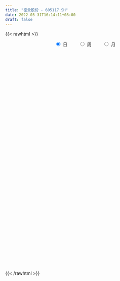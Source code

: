```yaml
---
title: "德业股份 - 605117.SH"
date: 2022-05-31T16:14:11+08:00
draft: false
---
```

{{< rawhtml >}}
    <div style="text-align: center">
        <label style="padding: 1rem;"><input style="margin-right: .5rem" type="radio" name="period" value="D" checked onclick="period_change(this)">日</label>
        <label style="padding: 1rem;"><input style="margin-right: .5rem" type="radio" name="period" value="W" onclick="period_change(this)">周</label>
        <label style="padding: 1rem;"><input style="margin-right: .5rem" type="radio" name="period" value="M" onclick="period_change(this)">月</label>
    </div>
    <div id="chart" style="height: 700px;"></div> 
    <script type="text/javascript">
        const D_v = [82498.76,59796.78,65790.92,60231.75,46807.85,96950.75,75265.52,65998.28,31727.17,47851.11,24693.67,35435.06,35140.47,33243.43,24961.82,23482.14,67828.32,67976.94,32244.5,26576.89,41356.62,36338.59,32909.95,25137.09,34744.02,29339.08,31520.34,32728.17,20380.3,22098.99,20558.54,18367.64,36070.34,51847.42,35473.53,22254.17,32121.3,27649.54,26332.66,27314.46,18789.09,24091.25,21436.88,24271.41,39066.37,35515.9,36722.94,50494.21,31291.54,20669.27,36241.35,45619.34,27505.95,45719.51,25484.42,37480.88,33740.21,48811.55,29440.42,32730.66,31172.87,29282.59,20651.39,21573.56,16450.28,44183.57,26490.98,24279.77,24921.65,22303.84,32201.52,26033.41,16545.06,18808.67,22703.28,24761.41,21848.47,22671.62,25253.68,15422.39,27213.25,25716.18,19717.94,15941.14,23183.85,34065.87,25050.74,16757.96,18674.49,34697.34,19926.94,20171.77,15235.03,18059.86,12723.86,18428.82,21614.11,28450.36,16757.87,18480.82,22807.87,22612.78,28530.79,22622.74,26069.69,18807.16,20645.26,22252.08,38657.15,30676.66,18743.51,23921.99,27015.64,38032.47,18332.51,24645.84,13906.45,14820.36,21677.96,22734.45,22681.3,20472.68,27556.0,16000.69,25311.86,31672.33,37775.62,42636.58,23912.0,39782.51,24667.0,17106.26,13428.98,19214.27,13708.19,12998.58,24180.24,14337.73,24143.37,13676.01,23628.27,30179.98,46877.6,19760.31,17186.58,19391.4,9107.49,15216.5,24772.4,20630.28,24245.04,16569.75,14068.68,28096.3,23067.71,36188.08,27878.21,26003.68,23026.48,22993.78,18970.32,15667.04,19368.36,13814.85,10536.61,12172.0,11658.02,13981.71,17355.47,24146.78,20382.27,15629.45,16818.76,14247.85,20283.76,18610.32,18708.89,20827.94,18320.38,24288.65,19635.56,24096.82,20436.08,14129.15,22846.59,16558.46,16709.82,13891.23,18906.71,14038.37,17434.56,14235.16,9595.48,13663.26,26061.6,27077.56,20207.54,20616.94,10138.55,15024.87,17632.47,27747.49,18362.7,12266.04,16827.35,13219.1,14229.05,13414.9,32824.43,21205.22,18833.21,25855.3,12317.57,16206.32,15409.0,13804.9,25814.12,20401.97,9329.24,12978.11,19701.14,25529.16,32371.83,17002.82,13391.83,12411.35,13804.49,18861.93,14375.43,27368.48,27218.42,16639.85,10385.69,11947.84,21311.97,23648.4,21138.9,17739.79,8630.9,14147.9,14275.73,21399.24,14596.66,15970.8,16885.03,12498.17,17713.77,20668.25,19918.6,26760.69]
const D_histogram = [0.0,0.0721075783,0.073702569,0.1326966504,0.1341426735,0.285720851,0.6165435266,0.8210244858,0.9553669638,0.7566429433,0.5651766378,0.3099355629,0.2500425168,0.2466449818,0.1043131193,0.3328165381,0.8148130787,1.0846885367,0.981003831,1.2336284117,1.6461988841,2.2539816653,2.5040864961,2.805495409,2.6688724637,2.3399101321,2.47852727,2.5911843684,2.2936249233,1.6821461456,0.9915445173,0.6361048468,-0.1360756875,-0.1946623975,-0.4265084616,-0.8840697494,-0.9615150422,-0.7036854508,-0.4164536987,0.0094349595,0.0129103416,-0.4782278263,-0.8985537334,-0.6186571418,0.1431371654,0.9938009097,1.9540633507,2.2256783663,2.1457408675,2.6607678818,3.5909808833,3.6225433243,2.4532720704,1.6939752911,0.6561874146,0.3708642265,0.8553866415,0.3060203699,-0.2564749843,-0.9645918305,-1.771415072,-2.4285747446,-2.7522453489,-3.0102152968,-2.9311395362,-2.0505459023,-1.5010166388,-0.2925838046,0.8018823302,1.5056579903,2.2555346675,2.4815546643,1.8634005261,0.2831902229,-1.0921302768,-2.2680752829,-3.0076153407,-3.2618977403,-3.7631101709,-4.0111833706,-3.2138709168,-2.7633993994,-1.5160501679,-0.7206950352,-1.1772648032,-1.5137109887,-1.3430484371,-0.9180590195,0.2765358467,1.2657638311,1.2936436673,1.6077192401,1.6707770809,0.8155484631,0.0272580416,0.1354768524,1.1422782942,2.4549548632,3.4392629856,4.0593817687,3.523116775,3.5165854324,2.3022354904,1.3123753452,1.6571684242,1.378417862,2.0750344649,2.6777669747,4.156549307,4.7667539944,4.5337324386,3.2212928691,1.7267242134,0.5945151161,-0.2126396847,-0.4560221056,-1.2844109715,-2.1526389656,-1.8331251418,-2.4110260027,-3.6898989263,-3.835444308,-4.4365373546,-4.6452427782,-3.3710844664,-1.9813519769,-2.5331442655,-3.6676185987,-4.0161524966,-3.2800613191,-3.05529217,-2.9711086759,-3.1147409466,-2.7493349315,-2.3981782038,-2.2812928849,-1.5093267838,-1.2937155054,-0.6368627914,-0.2438253591,-0.5177199793,-1.3665639288,-2.2027498516,-2.9344945586,-3.2521046623,-3.186238634,-3.0677311099,-2.6381487838,-2.8787893047,-2.8259555501,-1.7286458869,-0.8045168538,-0.2724551124,1.0163704579,0.5779342488,-0.3782019962,-0.6670128264,-0.9348054206,-0.9050361916,-0.7354519305,-0.1201109793,0.0196734108,0.7072322313,1.2194066262,1.6796085203,1.3976139703,0.9093603629,1.0501274548,2.243895394,2.8735750711,3.2376636833,3.1278878064,2.5604331211,1.7159535979,0.2494124109,-0.7623630158,-1.8137323298,-2.6541247606,-3.3058270636,-2.746455258,-1.9121772789,-0.2832632167,0.9456762874,1.5405629406,2.446734175,3.0274749531,3.1249977521,3.2927259837,3.8653098705,4.0419483805,3.804442132,3.5530382038,2.968060692,2.4547788763,1.3896087853,0.3969994411,0.354228549,-0.1138262718,-0.726527459,-1.0992931385,-0.7513869812,-1.1886881163,-1.7602994306,-1.7635194963,-2.1696688512,-2.1041118824,-2.4440889521,-3.056616447,-4.373641305,-4.9639953068,-4.6536162652,-4.6952023853,-4.5065506396,-4.5113271022,-4.3159202521,-4.1207103851,-4.2323561006,-3.9149553836,-3.5832373836,-3.227261888,-2.1848129183,-0.7358848786,0.3189688233,0.7903215635,0.8689837077,0.9246055626,0.468339582,0.5278220305,1.4758234525,2.486538633,3.5382696445,4.1240771701,4.2316082083,4.5101567824,4.9109450109,5.8685396911,5.603888803,5.0421638416,4.4061454104,3.9047958664,3.6137068071,3.9738199697,3.8772671228,3.5796583116,2.7704528149,2.3678966289,2.4539782916,2.2904607561,2.3030988061,2.5141054305]
const D_fast = [0.0,0.0901344729,0.1101551059,0.2023233499,0.2373050413,0.4603134316,0.9452719888,1.3550090694,1.7281932885,1.7186300038,1.6684578577,1.4907006735,1.4933182567,1.551581967,1.4353283843,1.7470359377,2.432735748,2.9737833402,3.1153495922,3.6763812759,4.5005014693,5.6717796668,6.5479061216,7.5506888868,8.0812840574,8.3372992588,9.0955482142,9.8560014047,10.1318481904,9.9409059491,9.4981904501,9.3017769914,8.4955775352,8.3883252258,8.0498520463,7.3712733212,7.0534492679,7.1353574966,7.3184758239,7.746723222,7.7534261895,7.142731065,6.4977667246,6.6229990308,7.4205776293,8.519691601,9.9684698797,10.7965044869,11.2530022049,12.4332211897,14.261179412,15.1983776841,14.6424244478,14.3066214913,13.4328804684,13.2402733369,13.9386424124,13.4657812332,12.8391671329,11.8899023291,10.6402253196,9.3759219609,8.3641900193,7.3536662472,6.6999571238,7.0679142821,7.2421893859,8.377476269,9.6724129864,10.752603144,12.066363488,12.9127721509,12.7604681443,11.2510553968,9.6027023279,7.859738501,6.3682946081,5.2985377734,3.8565478001,2.6056787578,2.5995234824,2.35914515,3.2274818394,3.8426632133,3.0917772445,2.3769033118,2.2118037541,2.4072784169,3.6710072447,4.9766761869,5.32796694,6.0439723227,6.5247244337,5.8733829317,5.0919070207,5.2339950445,6.5263660599,8.4527813447,10.2969052135,11.9318694388,12.2763836388,13.1489986543,12.5102075849,11.848441276,12.607526461,12.6733803643,13.8887555835,15.1609298369,17.678849496,19.4807426819,20.3811542358,19.8740378835,18.8111502813,17.8275699629,16.967255241,16.6098672937,15.4603756849,14.0539879494,13.9152204877,12.7345631261,10.533215471,9.4288090122,7.718581627,6.3485655089,6.7799527041,7.6743471993,6.4892688444,4.4378898615,3.0853178394,3.0013936872,2.4623397938,1.8037461189,0.8814286116,0.5595008938,0.3111130705,-0.1423248317,0.2523095734,0.1444919755,0.6421289916,0.9742100841,0.5708854691,-0.6195994626,-2.0064728483,-3.4718411949,-4.6024774643,-5.3331710945,-5.9815963479,-6.2115512176,-7.1718890647,-7.8255441977,-7.1603960062,-6.4373961866,-5.9734482232,-4.4305300385,-4.7244826854,-5.7751694295,-6.2307334662,-6.7322274156,-6.9287172344,-6.9429959559,-6.3576827496,-6.2129800068,-5.3486131285,-4.531587077,-3.6514830529,-3.5840741103,-3.844987627,-3.4416886714,-1.6869468837,-0.3388734388,0.8346310942,1.5068271689,1.5794807639,1.1639896402,-0.2401984441,-1.4425646247,-2.9473670212,-4.4512906422,-5.9294497111,-6.0566917199,-5.7004580606,-4.1423598025,-2.6770012265,-1.6969738382,-0.17911906,1.1584904563,2.0372626933,3.0281724209,4.5670837753,5.7542093804,6.4678136649,7.1046692876,7.2617069489,7.3621198522,6.6443519576,5.7509924737,5.7967787188,5.30026733,4.505934278,3.8583453139,4.0184047259,3.2839315618,2.2722453898,1.82814545,0.8795788824,0.4191078806,-0.5318914271,-1.9085730338,-4.319008218,-6.1503610465,-7.0033860712,-8.2187727877,-9.1567587019,-10.2893669401,-11.172940153,-12.0079078822,-13.1776426229,-13.8389807517,-14.4030720976,-14.8539120741,-14.357666334,-13.0927095139,-11.9581136062,-11.2891804751,-10.993272404,-10.7064991584,-11.0456802435,-10.8542422874,-9.5372850023,-7.9049351635,-5.9686367409,-4.3518099228,-3.1863768325,-1.7802890629,-0.1517645816,2.2729650214,3.4092863341,4.108102333,4.5736202544,5.048469677,5.6608073196,7.0143754746,7.8871394083,8.4844451751,8.3678528821,8.5572708533,9.2568470889,9.6659447425,10.254357494,11.093890476]
const D_slow = [0.0,0.0180268946,0.0364525368,0.0696266995,0.1031623678,0.1745925806,0.3287284622,0.5339845837,0.7728263246,0.9619870605,1.1032812199,1.1807651106,1.2432757398,1.3049369853,1.3310152651,1.4142193996,1.6179226693,1.8890948035,2.1343457612,2.4427528641,2.8543025852,3.4177980015,4.0438196255,4.7451934778,5.4124115937,5.9973891267,6.6170209442,7.2648170363,7.8382232671,8.2587598035,8.5066459329,8.6656721446,8.6316532227,8.5829876233,8.4763605079,8.2553430706,8.01496431,7.8390429473,7.7349295226,7.7372882625,7.7405158479,7.6209588913,7.396320458,7.2416561725,7.2774404639,7.5258906913,8.014406529,8.5708261206,9.1072613375,9.7724533079,10.6701985287,11.5758343598,12.1891523774,12.6126462002,12.7766930538,12.8694091104,13.0832557708,13.1597608633,13.0956421172,12.8544941596,12.4116403916,11.8044967054,11.1164353682,10.363881544,9.63109666,9.1184601844,8.7432060247,8.6700600736,8.8705306561,9.2469451537,9.8108288206,10.4312174866,10.8970676182,10.9678651739,10.6948326047,10.127813784,9.3759099488,8.5604355137,7.619657971,6.6168621284,5.8133943992,5.1225445493,4.7435320073,4.5633582485,4.2690420477,3.8906143005,3.5548521913,3.3253374364,3.3944713981,3.7109123558,4.0343232726,4.4362530827,4.8539473529,5.0578344686,5.064648979,5.0985181921,5.3840877657,5.9978264815,6.8576422279,7.8724876701,8.7532668638,9.6324132219,10.2079720945,10.5360659308,10.9503580368,11.2949625023,11.8137211186,12.4831628622,13.522300189,14.7139886876,15.8474217972,16.6527450145,17.0844260678,17.2330548468,17.1798949257,17.0658893993,16.7447866564,16.206626915,15.7483456295,15.1455891289,14.2231143973,13.2642533203,12.1551189816,10.9938082871,10.1510371705,9.6556991762,9.0224131099,8.1055084602,7.101470336,6.2814550063,5.5176319638,4.7748547948,3.9961695582,3.3088358253,2.7092912743,2.1389680531,1.7616363572,1.4382074808,1.278991783,1.2180354432,1.0886054484,0.7469644662,0.1962770033,-0.5373466364,-1.3503728019,-2.1469324604,-2.9138652379,-3.5734024339,-4.29309976,-4.9995886476,-5.4317501193,-5.6328793327,-5.7009931108,-5.4469004964,-5.3024169342,-5.3969674332,-5.5637206398,-5.797421995,-6.0236810429,-6.2075440255,-6.2375717703,-6.2326534176,-6.0558453598,-5.7509937032,-5.3310915732,-4.9816880806,-4.7543479899,-4.4918161262,-3.9308422777,-3.2124485099,-2.4030325891,-1.6210606375,-0.9809523572,-0.5519639577,-0.489610855,-0.6802016089,-1.1336346914,-1.7971658816,-2.6236226475,-3.310236462,-3.7882807817,-3.8590965858,-3.622677514,-3.2375367788,-2.6258532351,-1.8689844968,-1.0877350588,-0.2645535628,0.7017739048,1.7122609999,2.6633715329,3.5516310839,4.2936462569,4.9073409759,5.2547431723,5.3539930325,5.4425501698,5.4140936018,5.2324617371,4.9576384524,4.7697917071,4.4726196781,4.0325448204,3.5916649463,3.0492477335,2.523219763,1.9121975249,1.1480434132,0.054633087,-1.1863657397,-2.349769806,-3.5235704024,-4.6502080623,-5.7780398378,-6.8570199009,-7.8871974971,-8.9452865223,-9.9240253682,-10.8198347141,-11.6266501861,-12.1728534157,-12.3568246353,-12.2770824295,-12.0795020386,-11.8622561117,-11.631104721,-11.5140198255,-11.3820643179,-11.0131084548,-10.3914737965,-9.5069063854,-8.4758870929,-7.4179850408,-6.2904458452,-5.0627095925,-3.5955746697,-2.194602469,-0.9340615086,0.167474844,1.1436738106,2.0471005124,3.0405555048,4.0098722855,4.9047868634,5.5974000672,6.1893742244,6.8028687973,7.3754839863,7.9512586879,8.5797850455]
const D_data = [['2021-05-20', 49.435, 47.952, 47.8814, 49.8588],['2021-05-21', 47.952, 49.0819, 47.952, 50.3037],['2021-05-24', 48.6229, 48.4605, 47.8814, 51.9421],['2021-05-25', 48.4816, 49.435, 45.339, 49.4492],['2021-05-26', 49.3997, 48.9972, 48.6441, 50.4944],['2021-05-27', 48.7994, 51.4831, 48.7994, 53.8983],['2021-05-28', 50.791, 55.4379, 50.791, 56.4972],['2021-05-31', 55.0, 55.9463, 54.428, 58.404],['2021-06-01', 56.0664, 56.7938, 55.0847, 57.0975],['2021-06-02', 56.815, 53.2556, 52.8037, 56.8503],['2021-06-03', 53.8136, 52.9661, 52.2528, 53.9901],['2021-06-04', 52.0692, 51.4689, 49.6186, 52.5141],['2021-06-07', 51.5537, 53.4605, 51.5537, 55.9181],['2021-06-08', 53.5381, 54.3785, 51.6949, 55.7062],['2021-06-09', 54.3785, 52.5706, 51.5537, 54.4068],['2021-06-10', 52.9661, 57.8249, 52.9661, 57.8249],['2021-06-11', 61.7938, 63.6088, 60.5932, 63.6088],['2021-06-15', 63.7994, 64.0042, 62.7684, 68.4887],['2021-06-16', 64.654, 60.8898, 60.8898, 65.9322],['2021-06-17', 61.8432, 66.9774, 61.4336, 66.9774],['2021-06-18', 69.4562, 72.3234, 67.8955, 73.6582],['2021-06-21', 72.387, 79.5551, 69.8517, 79.5551],['2021-06-22', 81.9209, 79.8446, 77.1751, 82.1257],['2021-06-23', 80.0706, 84.7458, 78.4393, 87.5706],['2021-06-24', 86.8644, 82.6271, 76.8997, 87.7825],['2021-06-25', 82.613, 81.7797, 77.6836, 86.1229],['2021-06-28', 82.1743, 89.9615, 79.6497, 89.9615],['2021-06-29', 91.0282, 93.3466, 90.6727, 97.0731],['2021-06-30', 93.752, 90.7438, 88.5392, 93.7804],['2021-07-01', 91.0354, 87.0884, 85.339, 91.3838],['2021-07-02', 84.6278, 84.8341, 83.3477, 90.3171],['2021-07-05', 85.1612, 88.0769, 83.2126, 88.8948],['2021-07-06', 88.8948, 81.2285, 79.2728, 88.8948],['2021-07-07', 80.3609, 89.0157, 77.8718, 89.3499],['2021-07-08', 88.0841, 87.0244, 83.2837, 88.5534],['2021-07-09', 84.4145, 82.9922, 80.3609, 84.9834],['2021-07-12', 83.9167, 86.7257, 83.9167, 89.8193],['2021-07-13', 89.6415, 91.8816, 83.9167, 94.4347],['2021-07-14', 93.8729, 94.392, 90.3882, 97.1087],['2021-07-15', 93.1546, 99.0074, 91.5972, 102.4068],['2021-07-16', 101.6103, 95.9921, 95.9921, 102.4637],['2021-07-19', 98.4954, 89.3784, 88.397, 99.2066],['2021-07-20', 87.5294, 88.3116, 84.7772, 89.9615],['2021-07-21', 89.9615, 97.1442, 89.9615, 97.1442],['2021-07-22', 98.9079, 106.8586, 98.9079, 106.8586],['2021-07-23', 107.6622, 113.8635, 106.8657, 117.1064],['2021-07-26', 117.5189, 122.4472, 117.5189, 125.2492],['2021-07-27', 124.7371, 120.0222, 116.9357, 130.8389],['2021-07-28', 111.6447, 119.1546, 108.1316, 123.2437],['2021-07-29', 125.0998, 131.0736, 122.3903, 131.0736],['2021-07-30', 140.0982, 144.1731, 140.0982, 144.1802],['2021-08-02', 145.7163, 140.0057, 136.3006, 156.2983],['2021-08-03', 139.387, 126.003, 126.003, 139.387],['2021-08-04', 122.7815, 129.3455, 120.9822, 130.2131],['2021-08-05', 129.3455, 123.7344, 122.3192, 129.3455],['2021-08-06', 124.4527, 131.8203, 120.5982, 135.1201],['2021-08-09', 131.5643, 144.358, 126.6004, 144.358],['2021-08-10', 138.683, 133.5626, 129.9215, 148.4898],['2021-08-11', 130.1419, 132.2754, 126.4866, 136.137],['2021-08-12', 131.4789, 128.3641, 124.3816, 131.5643],['2021-08-13', 123.3859, 123.7202, 119.4746, 128.3569],['2021-08-16', 126.4368, 121.6649, 116.3455, 126.5862],['2021-08-17', 120.4133, 122.7388, 118.5501, 126.7284],['2021-08-18', 120.8969, 121.2027, 118.0523, 124.4527],['2021-08-19', 119.9866, 123.9833, 118.0523, 125.8608],['2021-08-20', 123.9833, 135.9734, 121.6863, 136.3788],['2021-08-23', 132.9866, 135.5539, 129.4308, 138.5336],['2021-08-24', 133.6977, 149.1085, 133.6977, 149.1085],['2021-08-25', 150.7655, 155.3881, 144.7278, 158.0336],['2021-08-26', 152.0812, 157.5927, 151.1922, 170.678],['2021-08-27', 152.5434, 164.9887, 142.2316, 167.1506],['2021-08-30', 162.1441, 164.4198, 153.9017, 170.6709],['2021-08-31', 161.4329, 156.0423, 151.4767, 161.4329],['2021-09-01', 157.7918, 140.4395, 140.4395, 157.8771],['2021-09-02', 138.6758, 136.2081, 133.0008, 140.0982],['2021-09-03', 136.4784, 131.9198, 131.9198, 145.0763],['2021-09-06', 130.4975, 131.4647, 122.3121, 132.1616],['2021-09-07', 131.1874, 133.6124, 128.8263, 137.8865],['2021-09-08', 133.7689, 126.7995, 124.794, 139.7426],['2021-09-09', 124.4527, 125.8323, 122.3192, 127.8662],['2021-09-10', 125.875, 138.4127, 125.875, 138.4127],['2021-09-13', 143.91, 135.8312, 133.2142, 146.5413],['2021-09-14', 135.8312, 149.4143, 131.4931, 149.4143],['2021-09-15', 151.0358, 149.0588, 144.4433, 152.899],['2021-09-16', 146.335, 134.1529, 134.1529, 150.4953],['2021-09-17', 129.5019, 133.0079, 121.6152, 133.3422],['2021-09-22', 134.4089, 138.2989, 129.2957, 144.3651],['2021-09-23', 139.1808, 142.6868, 133.712, 144.3651],['2021-09-24', 143.1561, 156.9526, 141.6414, 156.9526],['2021-09-27', 159.9181, 161.4329, 146.8613, 165.6999],['2021-09-28', 161.4329, 153.724, 150.3815, 161.4329],['2021-09-29', 148.7601, 160.0106, 148.7601, 163.5664],['2021-09-30', 158.5883, 159.8684, 157.166, 165.1807],['2021-10-08', 157.9198, 147.9138, 145.0834, 160.7218],['2021-10-11', 149.3432, 145.3536, 141.4138, 149.3432],['2021-10-12', 146.4986, 155.5374, 143.6468, 156.4548],['2021-10-13', 152.899, 171.0904, 151.6972, 171.0904],['2021-10-14', 173.5226, 183.4788, 171.1616, 188.1725],['2021-10-15', 181.644, 188.8836, 176.3743, 191.3016],['2021-10-18', 188.4569, 192.7381, 184.702, 195.5685],['2021-10-19', 192.731, 182.7037, 177.8678, 195.4618],['2021-10-20', 181.5516, 192.0127, 179.6386, 198.4771],['2021-10-21', 191.3016, 177.3131, 172.8114, 192.0127],['2021-10-22', 174.2338, 177.0784, 162.1441, 178.8563],['2021-10-25', 177.6046, 194.7862, 177.6046, 194.7862],['2021-10-26', 196.6352, 189.9575, 188.4569, 199.8781],['2021-10-27', 191.5647, 206.3568, 186.9493, 207.3026],['2021-10-28', 202.0756, 212.3518, 201.144, 217.586],['2021-10-29', 213.4897, 233.587, 209.8059, 233.587],['2021-11-01', 236.8157, 233.971, 229.7041, 246.0536],['2021-11-02', 227.8409, 230.3441, 223.3037, 234.6822],['2021-11-03', 221.2271, 218.0553, 210.4815, 225.9705],['2021-11-04', 219.3425, 212.551, 211.5696, 230.6215],['2021-11-05', 206.2359, 213.3475, 196.1659, 220.0963],['2021-11-08', 213.3475, 214.7698, 206.9755, 218.8945],['2021-11-09', 214.0586, 221.1631, 208.7249, 226.8666],['2021-11-10', 215.4809, 212.6363, 206.947, 218.0838],['2021-11-11', 210.517, 208.5045, 208.5045, 219.0225],['2021-11-12', 209.7917, 222.5854, 208.5898, 224.726],['2021-11-15', 220.6866, 211.1358, 209.7206, 227.0586],['2021-11-16', 206.2359, 196.9553, 195.8032, 207.2955],['2021-11-17', 195.4832, 206.2359, 194.9427, 206.3923],['2021-11-18', 204.8136, 196.9908, 192.0483, 204.8136],['2021-11-19', 193.0794, 197.7162, 193.0794, 201.848],['2021-11-22', 204.6713, 217.4864, 204.6713, 217.4864],['2021-11-23', 217.4722, 225.43, 213.5608, 230.273],['2021-11-24', 226.3261, 202.8863, 202.8863, 226.5039],['2021-11-25', 195.6823, 189.737, 187.8524, 199.0318],['2021-11-26', 189.737, 193.563, 186.7786, 194.1462],['2021-11-29', 195.5756, 206.2359, 195.5756, 212.6363],['2021-11-30', 202.3601, 200.7315, 196.9126, 209.0734],['2021-12-01', 201.9689, 198.1216, 195.5685, 206.1576],['2021-12-02', 195.5685, 193.2857, 192.6954, 201.016],['2021-12-03', 193.2857, 198.4345, 189.0258, 199.7288],['2021-12-06', 197.702, 198.5625, 196.9908, 204.0953],['2021-12-07', 198.7687, 195.3623, 189.6659, 200.5537],['2021-12-08', 198.7687, 204.7424, 198.7687, 207.6582],['2021-12-09', 201.2578, 199.551, 196.9126, 205.2829],['2021-12-10', 197.3464, 206.8688, 189.8792, 208.2982],['2021-12-13', 204.8136, 206.2359, 203.2703, 209.7063],['2021-12-14', 205.4038, 198.0576, 195.284, 211.0931],['2021-12-15', 197.8513, 187.1768, 186.4017, 198.0362],['2021-12-16', 188.7556, 181.3951, 172.1003, 189.0685],['2021-12-17', 179.923, 176.3601, 175.2792, 182.0707],['2021-12-20', 174.9449, 176.0828, 173.615, 181.708],['2021-12-21', 174.7742, 177.37, 168.5374, 177.7895],['2021-12-22', 178.5007, 175.6561, 174.9307, 181.3311],['2021-12-23', 175.016, 178.2874, 172.8114, 180.62],['2021-12-24', 176.0828, 167.62, 164.8394, 179.0696],['2021-12-27', 165.6999, 167.8333, 162.9335, 170.4362],['2021-12-28', 168.8787, 181.4733, 167.236, 183.3366],['2021-12-29', 183.7633, 182.981, 180.1648, 187.5609],['2021-12-30', 182.4192, 180.7764, 179.2688, 187.5609],['2021-12-31', 187.0346, 194.708, 187.0346, 197.5313],['2022-01-04', 192.5461, 175.2365, 175.2365, 193.9897],['2022-01-05', 171.3891, 164.2775, 158.5883, 174.3689],['2022-01-06', 164.2775, 168.0609, 161.3547, 169.8886],['2022-01-07', 168.5445, 165.3585, 159.4986, 169.4334],['2022-01-10', 166.4821, 166.859, 163.922, 174.2338],['2022-01-11', 169.341, 167.62, 158.2683, 170.3366],['2022-01-12', 167.7764, 174.1057, 165.7994, 174.9449],['2022-01-13', 172.271, 169.2628, 165.7568, 175.2365],['2022-01-14', 168.5445, 177.7895, 166.4964, 182.1347],['2022-01-17', 178.074, 178.7781, 172.3136, 183.0166],['2022-01-18', 177.7895, 181.1391, 173.5226, 186.4586],['2022-01-19', 179.1834, 172.8186, 172.0149, 179.9088],['2022-01-20', 170.7491, 168.3738, 165.6999, 174.3831],['2022-01-21', 168.4023, 175.4427, 164.2775, 180.1364],['2022-01-24', 174.2978, 192.987, 173.9137, 192.987],['2022-01-25', 192.9728, 192.411, 191.3016, 201.6062],['2022-01-26', 193.1221, 193.8333, 190.2419, 204.0882],['2022-01-27', 194.8573, 190.8535, 190.0286, 196.9908],['2022-01-28', 189.2534, 185.3776, 180.9115, 195.2983],['2022-02-07', 189.8792, 179.6812, 175.6561, 193.435],['2022-02-08', 182.3196, 166.3257, 161.7103, 182.3196],['2022-02-09', 166.9373, 165.01, 158.5243, 167.1222],['2022-02-10', 164.2775, 157.7491, 155.0325, 164.4411],['2022-02-11', 155.6583, 153.2546, 149.7059, 158.3749],['2022-02-14', 149.7486, 148.8596, 146.4986, 153.2546],['2022-02-15', 149.905, 160.9351, 147.2097, 161.1911],['2022-02-16', 160.9351, 165.7852, 158.062, 167.1222],['2022-02-17', 166.475, 181.004, 164.3487, 181.3027],['2022-02-18', 180.2786, 183.4788, 176.5806, 188.2578],['2022-02-21', 183.5784, 180.9898, 175.2649, 184.7589],['2022-02-22', 177.0784, 190.1495, 176.9931, 195.5685],['2022-02-23', 188.4569, 191.9843, 186.3234, 195.5685],['2022-02-24', 191.0598, 190.0286, 185.7545, 195.4192],['2022-02-25', 194.0466, 194.1106, 191.2162, 199.9635],['2022-02-28', 194.1106, 204.1024, 193.3995, 211.0006],['2022-03-01', 205.226, 204.522, 199.935, 211.9536],['2022-03-02', 203.9317, 202.6303, 191.3087, 205.6954],['2022-03-03', 200.5466, 204.5291, 195.5756, 209.4361],['2022-03-04', 202.609, 201.2578, 199.1243, 208.0138],['2022-03-07', 201.2507, 202.0116, 195.5685, 209.7063],['2022-03-08', 203.7895, 193.0794, 187.7458, 212.3518],['2022-03-09', 195.5685, 189.8792, 181.7009, 200.5466],['2022-03-10', 197.702, 200.0488, 191.3016, 203.3912],['2022-03-11', 196.493, 194.2031, 184.9011, 200.9591],['2022-03-14', 191.4865, 189.8792, 185.6052, 194.132],['2022-03-15', 188.3716, 190.2064, 185.6905, 199.8355],['2022-03-16', 193.435, 199.1243, 185.8825, 200.191],['2022-03-17', 202.3245, 188.9192, 187.4613, 204.1024],['2022-03-18', 185.8896, 183.9197, 179.219, 188.9832],['2022-03-21', 182.0565, 188.6134, 180.6342, 190.5051],['2022-03-22', 186.5368, 181.3453, 177.7895, 190.0641],['2022-03-23', 181.7578, 185.0149, 179.2474, 189.161],['2022-03-24', 184.19, 177.6758, 173.0106, 184.19],['2022-03-25', 179.2048, 169.6823, 169.0921, 179.2048],['2022-03-28', 159.8186, 152.7141, 152.7141, 163.1824],['2022-03-29', 152.7141, 152.8137, 147.9209, 156.3126],['2022-03-30', 154.3213, 159.2283, 153.0839, 162.9761],['2022-03-31', 158.5883, 151.37, 148.8383, 158.5883],['2022-04-01', 149.1156, 150.3744, 149.0943, 153.0839],['2022-04-06', 150.3388, 144.0806, 141.0156, 150.3388],['2022-04-07', 142.2032, 142.6583, 138.7541, 145.7163],['2022-04-08', 141.5205, 139.2732, 138.6758, 144.9696],['2022-04-11', 135.6392, 131.0949, 128.1934, 136.4926],['2022-04-12', 130.91, 132.4105, 130.3411, 136.7984],['2022-04-13', 134.4089, 129.8575, 129.2814, 134.4089],['2022-04-14', 129.4806, 127.6885, 125.1567, 131.3509],['2022-04-15', 126.3941, 136.2152, 123.3859, 138.5692],['2022-04-18', 135.1201, 145.1474, 131.2442, 147.2097],['2022-04-19', 148.0489, 145.0763, 144.0949, 155.8503],['2022-04-20', 143.2913, 140.6102, 140.4253, 147.0675],['2022-04-21', 140.0839, 136.137, 135.3476, 143.8104],['2022-04-22', 135.1201, 135.2552, 132.5314, 138.3132],['2022-04-25', 132.631, 126.6573, 126.5862, 135.7957],['2022-04-26', 127.8876, 130.8104, 125.1638, 134.4089],['2022-04-27', 128.6414, 143.8886, 127.2973, 143.8886],['2022-04-28', 143.654, 150.0544, 142.2316, 154.1791],['2022-04-29', 148.2694, 157.166, 143.654, 164.6189],['2022-05-05', 160.1457, 157.5642, 152.9061, 162.6348],['2022-05-06', 153.6102, 155.6725, 150.3246, 162.8552],['2022-05-09', 157.166, 161.3974, 155.0325, 162.8552],['2022-05-10', 157.4006, 167.748, 157.1802, 174.8525],['2022-05-11', 168.0751, 182.1276, 167.8333, 183.7064],['2022-05-12', 181.3453, 172.8826, 169.5259, 181.3453],['2022-05-13', 172.8897, 170.9695, 165.0598, 174.2693],['2022-05-16', 170.3153, 170.5286, 167.8333, 174.5253],['2022-05-17', 171.3891, 172.5625, 169.2556, 175.5778],['2022-05-18', 174.9449, 176.2961, 172.1003, 180.2786],['2022-05-19', 173.4159, 188.0587, 172.3776, 189.1681],['2022-05-20', 189.1539, 186.7075, 179.2119, 189.1539],['2022-05-23', 188.3431, 186.7501, 182.1703, 190.5904],['2022-05-24', 186.3946, 180.6342, 179.7523, 189.6303],['2022-05-25', 180.9898, 185.3492, 177.7895, 187.2551],['2022-05-26', 186.1194, 193.481, 186.1194, 200.0424],['2022-05-27', 193.9611, 193.0609, 187.0896, 196.3616],['2022-05-30', 193.45, 197.8, 189.89, 202.02],['2022-05-31', 199.0, 204.01, 195.33, 205.0]]
const W_v = [9686.13,658644.83,109850.33,510604.43,508689.4400000001,345046.79,205705.29,184656.18,168154.95,158468.73,127286.34,164013.1,132207.05,144381.81,175419.31,181810.1,175895.71,132141.39,130197.76,108851.83,112409.41,118624.98,60483.19,90031.08,18059.86,97975.02,115055.0,126431.34,138390.27,93383.12,109445.12,161308.39,114199.02,89368.11,134122.17,85674.37,103610.05,113137.68,100025.98,62163.19,94332.73,92678.76,106777.49,84135.25,74210.28,107626.9,88906.08,69956.44,111035.73,45420.22,88224.58,100706.99,101628.75,27025.54,95786.9,73050.43,83736.02,46679.29]
const W_histogram = [0.0,-0.6769331054,-1.077715805,-0.3400044203,0.2103258037,0.9541563351,1.1191841906,1.9382602268,2.9013313414,3.9448908424,4.5666482852,4.5685560744,5.1186104391,6.2826191001,8.5498806686,8.6476845796,7.6322749743,7.2538587112,8.3477197917,6.325939037,4.9676429859,3.3258047344,3.4577519417,3.3446604331,2.1272945026,3.654270124,3.4449932494,6.5102128726,6.554417049,6.5690299753,4.372722056,2.2178662791,0.7728333073,0.0740626638,-2.6057545841,-4.9916127776,-4.7703099655,-6.5173271037,-6.7252793189,-6.8854306588,-6.2077432471,-7.7103284521,-6.5042722473,-4.8992321854,-3.3394683141,-2.7885688372,-3.0985774575,-4.1772081884,-5.9951195241,-7.6437031929,-8.5690143009,-8.8390658671,-7.204549853,-5.9391589303,-3.8863953179,-1.4107295475,0.6045367023,2.5174988412]
const W_fast = [0.0,-0.8461663818,-1.5163780326,-0.863667753,-0.2607560781,0.721613537,1.1664374402,2.4700785332,4.1584824831,6.1882646947,7.9516842088,9.0957310165,10.9254379911,13.6601014271,18.0648331627,20.3245582187,21.2172173569,22.6522657716,25.8330568,25.3927608046,25.2763754999,24.4659884321,25.4623736248,26.1854472245,25.4999049197,27.9404480721,28.5924195098,33.2851923511,34.9680007898,36.62487121,35.5217438046,33.9213545974,32.6695299526,31.9892749749,28.6580190811,25.0242576932,24.0529830139,20.6766340997,18.7873620548,16.9058530502,16.0316046501,12.6014373321,12.1814254751,12.5616574906,13.2865542835,13.140311551,12.0556585663,9.9327257883,6.6160345716,3.0565251046,-0.0110395787,-2.4908576117,-2.6574790608,-2.8768778706,-1.7957130878,0.3272702958,2.4936707211,5.0360075704]
const W_slow = [0.0,-0.1692332764,-0.4386622276,-0.5236633327,-0.4710818818,-0.232542798,0.0472532496,0.5318183063,1.2571511417,2.2433738523,3.3850359236,4.5271749422,5.806827552,7.377482327,9.5149524941,11.676873639,13.5849423826,15.3984070604,17.4853370083,19.0668217676,20.3087325141,21.1401836977,22.0046216831,22.8407867914,23.372610417,24.286177948,25.1474262604,26.7749794785,28.4135837408,30.0558412346,31.1490217486,31.7034883184,31.8966966452,31.9152123112,31.2637736651,30.0158704707,28.8232929794,27.1939612034,25.5126413737,23.791283709,22.2393478972,20.3117657842,18.6856977224,17.460889676,16.6260225975,15.9288803882,15.1542360238,14.1099339767,12.6111540957,10.7002282975,8.5579747222,6.3482082555,4.5470707922,3.0622810596,2.0906822302,1.7379998433,1.8891340189,2.5185087292]
const W_data = [['2021-04-23', 27.7472, 44.3291, 27.7472, 44.3291],['2021-04-30', 48.7641, 33.7218, 33.4958, 48.7641],['2021-05-07', 33.1568, 33.5099, 32.7401, 34.7458],['2021-05-14', 35.8969, 48.0579, 35.8969, 50.7627],['2021-05-21', 49.2655, 49.0819, 45.8898, 53.9407],['2021-05-28', 48.6229, 55.4379, 45.339, 56.4972],['2021-06-04', 55.0, 51.4689, 49.6186, 58.404],['2021-06-11', 51.5537, 63.6088, 51.5537, 63.6088],['2021-06-18', 63.7994, 72.3234, 60.8898, 73.6582],['2021-06-25', 72.387, 81.7797, 69.8517, 87.7825],['2021-07-02', 82.1743, 84.8341, 79.6497, 97.0731],['2021-07-09', 85.1612, 82.9922, 77.8718, 89.3499],['2021-07-16', 83.9167, 95.9921, 83.9167, 102.4637],['2021-07-23', 98.4954, 113.8635, 84.7772, 117.1064],['2021-07-30', 117.5189, 144.1731, 108.1316, 144.1802],['2021-08-06', 145.7163, 131.8203, 120.5982, 156.2983],['2021-08-13', 131.5643, 123.7202, 119.4746, 148.4898],['2021-08-20', 126.4368, 135.9734, 116.3455, 136.3788],['2021-08-27', 132.9866, 164.9887, 129.4308, 170.678],['2021-09-03', 162.1441, 131.9198, 131.9198, 170.6709],['2021-09-10', 130.4975, 138.4127, 122.3121, 139.7426],['2021-09-17', 143.91, 133.0079, 121.6152, 152.899],['2021-09-24', 134.4089, 156.9526, 129.2957, 156.9526],['2021-09-30', 159.9181, 159.8684, 146.8613, 165.6999],['2021-10-08', 157.9198, 147.9138, 145.0834, 160.7218],['2021-10-15', 149.3432, 188.8836, 141.4138, 191.3016],['2021-10-22', 188.4569, 177.0784, 162.1441, 198.4771],['2021-10-29', 177.6046, 233.587, 177.6046, 233.587],['2021-11-05', 236.8157, 213.3475, 196.1659, 246.0536],['2021-11-12', 213.3475, 222.5854, 206.947, 226.8666],['2021-11-19', 220.6866, 197.7162, 192.0483, 227.0586],['2021-11-26', 204.6713, 193.563, 186.7786, 230.273],['2021-12-03', 195.5756, 198.4345, 189.0258, 212.6363],['2021-12-10', 197.702, 206.8688, 189.6659, 208.2982],['2021-12-17', 204.8136, 176.3601, 172.1003, 211.0931],['2021-12-24', 174.9449, 167.62, 164.8394, 181.708],['2021-12-31', 165.6999, 194.708, 162.9335, 197.5313],['2022-01-07', 192.5461, 165.3585, 158.5883, 193.9897],['2022-01-14', 166.4821, 177.7895, 158.2683, 182.1347],['2022-01-21', 178.074, 175.4427, 164.2775, 186.4586],['2022-01-28', 174.2978, 185.3776, 173.9137, 204.0882],['2022-02-11', 189.8792, 153.2546, 149.7059, 193.435],['2022-02-18', 149.7486, 183.4788, 146.4986, 188.2578],['2022-02-25', 183.5784, 194.1106, 175.2649, 199.9635],['2022-03-04', 194.1106, 201.2578, 191.3087, 211.9536],['2022-03-11', 201.2507, 194.2031, 181.7009, 212.3518],['2022-03-18', 191.4865, 183.9197, 179.219, 204.1024],['2022-03-25', 182.0565, 169.6823, 169.0921, 190.5051],['2022-04-01', 159.8186, 150.3744, 147.9209, 163.1824],['2022-04-08', 150.3388, 139.2732, 138.6758, 150.3388],['2022-04-15', 135.6392, 136.2152, 123.3859, 138.5692],['2022-04-22', 135.1201, 135.2552, 131.2442, 155.8503],['2022-04-29', 132.631, 157.166, 125.1638, 164.6189],['2022-05-06', 160.1457, 155.6725, 150.3246, 162.8552],['2022-05-13', 157.166, 170.9695, 155.0325, 183.7064],['2022-05-20', 170.3153, 186.7075, 167.8333, 189.1681],['2022-05-27', 188.3431, 193.0609, 177.7895, 200.0424],['2022-06-02', 193.45, 204.01, 189.89, 205.0]]
const M_v = [668330.96,1540189.27,735615.6799999999,658678.8,662623.4300000001,447822.0200000001,357521.22,566976.41,462524.21,369659.5800000001,302498.21,420511.1499999999,348298.1099999999,326278.18]
const M_histogram = [0.0,1.4183156695,4.4504005312,9.5139123455,12.9112929414,14.543559163,19.4111481534,19.2058556999,17.5003227305,14.6929495189,13.0990604502,7.7592270566,4.0688921282,4.2161979729]
const M_fast = [0.0,1.7728945869,5.9175795813,13.359569482,19.9847733133,25.2529293256,34.9733053544,39.5694768259,42.2390245391,43.1048887072,44.7857647511,41.3857381216,38.7126262253,39.9139815633]
const M_slow = [0.0,0.3545789174,1.4671790502,3.8456571365,7.0734803719,10.7093701626,15.562157201,20.363621126,24.7387018086,28.4119391883,31.6867043009,33.626511065,34.6437340971,35.6977835903]
const M_data = [['2021-04-30', 27.7472, 33.7218, 27.7472, 48.7641],['2021-05-31', 33.1568, 55.9463, 32.7401, 58.404],['2021-06-30', 56.0664, 90.7438, 49.6186, 97.0731],['2021-07-30', 91.0354, 144.1731, 77.8718, 144.1802],['2021-08-31', 145.7163, 156.0423, 116.3455, 170.678],['2021-09-30', 157.7918, 159.8684, 121.6152, 165.6999],['2021-10-29', 157.9198, 233.587, 141.4138, 233.587],['2021-11-30', 236.8157, 200.7315, 186.7786, 246.0536],['2021-12-31', 201.9689, 194.708, 162.9335, 211.0931],['2022-01-28', 192.5461, 185.3776, 158.2683, 204.0882],['2022-02-28', 189.8792, 204.1024, 146.4986, 211.0006],['2022-03-31', 205.226, 151.37, 147.9209, 212.3518],['2022-04-29', 149.1156, 157.166, 123.3859, 164.6189],['2022-05-31', 160.1457, 204.01, 150.3246, 205.0]]
        const D_a = [null,null,null,null,null,null,null,58.404,null,null,null,null,null,null,51.5537,null,null,null,null,null,null,null,null,null,null,null,null,97.0731,null,null,null,null,null,77.8718,null,null,null,null,null,null,null,null,null,null,null,null,null,null,null,null,null,156.2983,null,null,null,null,null,null,null,null,null,116.3455,null,null,null,null,null,null,null,170.678,null,null,null,null,null,null,122.3121,null,null,null,null,null,null,null,null,null,null,null,null,165.6999,null,null,null,null,141.4138,null,null,null,null,null,null,null,null,null,null,null,null,null,null,246.0536,null,null,null,196.1659,null,null,null,null,null,null,null,null,null,null,null,230.273,null,null,null,null,null,null,null,189.0258,null,null,null,null,null,null,211.0931,null,null,null,null,null,null,null,null,null,null,null,null,null,null,null,null,null,null,158.2683,null,null,null,null,null,null,null,null,null,null,204.0882,null,null,null,null,null,null,null,146.4986,null,null,null,null,null,null,null,null,null,null,null,null,null,null,null,212.3518,null,null,null,null,null,null,null,null,null,null,null,null,null,null,null,null,null,null,null,null,null,null,null,null,null,123.3859,null,null,null,null,null,null,null,null,null,null,null,null,null,null,null,null,null,null,null,null,null,null,190.5904,null,null,null,null,null,null]
const W_a = [null,null,null,null,null,null,null,null,null,null,null,null,null,null,null,null,null,null,170.678,null,null,null,null,null,null,141.4138,null,null,null,null,null,null,null,null,null,null,null,null,null,null,null,null,null,null,null,212.3518,null,null,null,null,123.3859,null,null,null,null,null,null,null]
const M_a = [null,null,null,null,null,null,null,246.0536,null,null,null,null,123.3859,null]
        const D_b = [[{ coord: ['2021-08-02', 156.2983] }, { coord: ['2021-10-11', 122.3121] }],[{ coord: ['2021-11-01', 230.273] }, { coord: ['2022-03-08', 196.1659] }]]
const W_b = [[{ coord: ['2021-08-27', 170.678] }, { coord: ['2022-04-15', 141.4138] }]]
const M_b = []
    </script>
{{< /rawhtml >}}